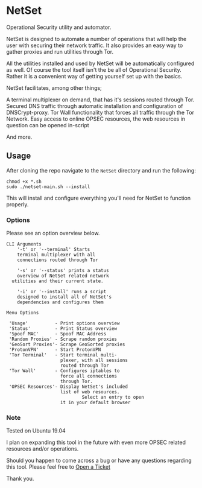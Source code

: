 # NetSet
Operational Security utility and automator.

NetSet is designed to automate a number of operations that will help the user with securing their
network traffic. It also provides an easy way to gather proxies and run utilities through Tor.

All the utilities installed and used by NetSet will be automatically configured as well. Of course
the tool itself isn't the be all of Operational Security. Rather it is a convenient way of getting yourself
set up with the basics.

NetSet facilitates, among other things; 

A terminal multiplexer on demand, that has it's sessions routed through Tor.
Secured DNS traffic through automatic installation and configuration of DNSCrypt-proxy.
Tor Wall functionality that forces all traffic through the Tor Network.
Easy access to online OPSEC resources, the web resources in question can be opened in-script

And more.

## Usage

After cloning the repo navigate to the `NetSet` directory and run the following:
```
chmod +x *.sh
sudo ./netset-main.sh --install
```
This will install and configure everything you'll need for NetSet to function properly.

### Options

Please see an option overview below.
```
CLI Arguments                            
    '-t' or '--terminal' Starts         
    terminal multiplexer with all       
    connections routed through Tor        
										 
 	'-s' or '--status' prints a status   
 	overview of NetSet related network   
  utilities and their current state.

 	'-i' or '--install' runs a script
 	designed to install all of NetSet's
 	dependencies and configures them

Menu Options

 'Usage'          - Print options overview
 'Status'         - Print Status overview
 'Spoof MAC'      - Spoof MAC Address
 'Random Proxies' - Scrape random proxies
 'GeoSort Proxies'- Scrape GeoSorted proxies
 'ProtonVPN'      - Start ProtonVPN
 'Tor Terminal'   - Start terminal multi-
                    plexer, with all sessions
                    routed through Tor
 'Tor Wall'       - Configures iptables to
                    force all connections
                    through Tor.
 'OPSEC Resources'- Display NetSet's included
                    list of web resources.
  					        Select an entry to open
                    it in your default browser
```

### Note
Tested on Ubuntu 19.04

I plan on expanding this tool in the future with even more OPSEC related resources and/or operations.

Should you happen to come across a bug or have any questions regarding this tool.
Please feel free to [Open a Ticket](https://github.com/NullArray/NetSet/issues)

Thank you.


